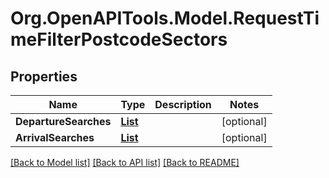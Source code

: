 # Org.OpenAPITools.Model.RequestTimeFilterPostcodeSectors

## Properties

Name | Type | Description | Notes
------------ | ------------- | ------------- | -------------
**DepartureSearches** | [**List<RequestTimeFilterPostcodeSectorsDepartureSearch>**](RequestTimeFilterPostcodeSectorsDepartureSearch.md) |  | [optional] 
**ArrivalSearches** | [**List<RequestTimeFilterPostcodeSectorsArrivalSearch>**](RequestTimeFilterPostcodeSectorsArrivalSearch.md) |  | [optional] 

[[Back to Model list]](../README.md#documentation-for-models) [[Back to API list]](../README.md#documentation-for-api-endpoints) [[Back to README]](../README.md)


